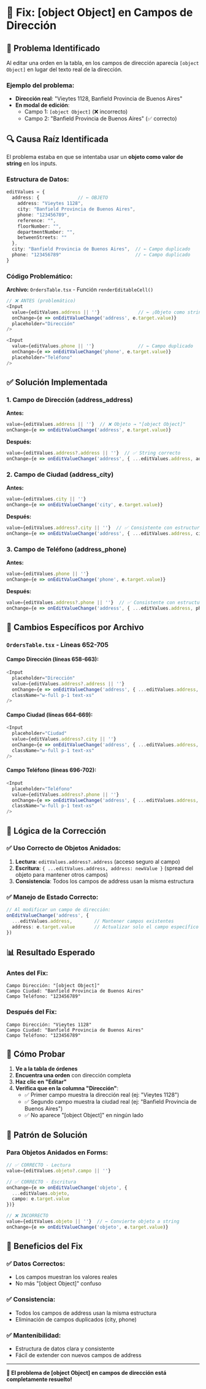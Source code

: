 # 🔧 Fix: [object Object] en Campos de Dirección

## 🚨 Problema Identificado

Al editar una orden en la tabla, en los campos de dirección aparecía `[object Object]` en lugar del texto real de la dirección.

### Ejemplo del problema:
- **Dirección real**: "Vieytes 1128, Banfield Provincia de Buenos Aires"
- **En modal de edición**: 
  - Campo 1: `[object Object]` (❌ incorrecto)
  - Campo 2: "Banfield Provincia de Buenos Aires" (✅ correcto)

## 🔍 Causa Raíz Identificada

El problema estaba en que se intentaba usar un **objeto como valor de string** en los inputs.

### Estructura de Datos:

```typescript
editValues = {
  address: {              // ← OBJETO
    address: "Vieytes 1128",
    city: "Banfield Provincia de Buenos Aires",
    phone: "123456789",
    reference: "",
    floorNumber: "",
    departmentNumber: "",
    betweenStreets: ""
  },
  city: "Banfield Provincia de Buenos Aires",  // ← Campo duplicado
  phone: "123456789"                           // ← Campo duplicado
}
```

### Código Problemático:

**Archivo:** `OrdersTable.tsx` - Función `renderEditableCell()`

```typescript
// ❌ ANTES (problemático)
<Input
  value={editValues.address || ''}              // ← ¡Objeto como string!
  onChange={e => onEditValueChange('address', e.target.value)}
  placeholder="Dirección"
/>

<Input  
  value={editValues.phone || ''}                // ← Campo duplicado
  onChange={e => onEditValueChange('phone', e.target.value)}
  placeholder="Teléfono"
/>
```

## ✅ Solución Implementada

### 1. Campo de Dirección (address_address)

**Antes:**
```typescript
value={editValues.address || ''}  // ❌ Objeto → "[object Object]"
onChange={e => onEditValueChange('address', e.target.value)}
```

**Después:**
```typescript
value={editValues.address?.address || ''}  // ✅ String correcto
onChange={e => onEditValueChange('address', { ...editValues.address, address: e.target.value })}
```

### 2. Campo de Ciudad (address_city)  

**Antes:**
```typescript
value={editValues.city || ''}
onChange={e => onEditValueChange('city', e.target.value)}
```

**Después:**
```typescript
value={editValues.address?.city || ''}  // ✅ Consistente con estructura
onChange={e => onEditValueChange('address', { ...editValues.address, city: e.target.value })}
```

### 3. Campo de Teléfono (address_phone)

**Antes:**
```typescript
value={editValues.phone || ''}
onChange={e => onEditValueChange('phone', e.target.value)}
```

**Después:**
```typescript
value={editValues.address?.phone || ''}  // ✅ Consistente con estructura  
onChange={e => onEditValueChange('address', { ...editValues.address, phone: e.target.value })}
```

## 🎯 Cambios Específicos por Archivo

### `OrdersTable.tsx` - Líneas 652-705

#### Campo Dirección (líneas 658-663):
```typescript
<Input
  placeholder="Dirección"
  value={editValues.address?.address || ''}
  onChange={e => onEditValueChange('address', { ...editValues.address, address: e.target.value })}
  className="w-full p-1 text-xs"
/>
```

#### Campo Ciudad (líneas 664-669):
```typescript
<Input
  placeholder="Ciudad"
  value={editValues.address?.city || ''}
  onChange={e => onEditValueChange('address', { ...editValues.address, city: e.target.value })}
  className="w-full p-1 text-xs"
/>
```

#### Campo Teléfono (líneas 696-702):
```typescript
<Input
  placeholder="Teléfono"
  value={editValues.address?.phone || ''}
  onChange={e => onEditValueChange('address', { ...editValues.address, phone: e.target.value })}
  className="w-full p-1 text-xs"
/>
```

## 🧠 Lógica de la Corrección

### ✅ Uso Correcto de Objetos Anidados:

1. **Lectura**: `editValues.address?.address` (acceso seguro al campo)
2. **Escritura**: `{ ...editValues.address, address: newValue }` (spread del objeto para mantener otros campos)
3. **Consistencia**: Todos los campos de address usan la misma estructura

### ✅ Manejo de Estado Correcto:

```typescript
// Al modificar un campo de dirección:
onEditValueChange('address', {
  ...editValues.address,        // Mantener campos existentes
  address: e.target.value       // Actualizar solo el campo específico
})
```

## 📊 Resultado Esperado

### Antes del Fix:
```
Campo Dirección: "[object Object]"
Campo Ciudad: "Banfield Provincia de Buenos Aires"
Campo Teléfono: "123456789"
```

### Después del Fix:
```
Campo Dirección: "Vieytes 1128"
Campo Ciudad: "Banfield Provincia de Buenos Aires"  
Campo Teléfono: "123456789"
```

## 🧪 Cómo Probar

1. **Ve a la tabla de órdenes**
2. **Encuentra una orden** con dirección completa
3. **Haz clic en "Editar"**
4. **Verifica que en la columna "Dirección"**:
   - ✅ Primer campo muestra la dirección real (ej: "Vieytes 1128")
   - ✅ Segundo campo muestra la ciudad real (ej: "Banfield Provincia de Buenos Aires")
   - ✅ No aparece "[object Object]" en ningún lado

## 🔧 Patrón de Solución

### Para Objetos Anidados en Forms:

```typescript
// ✅ CORRECTO - Lectura
value={editValues.objeto?.campo || ''}

// ✅ CORRECTO - Escritura  
onChange={e => onEditValueChange('objeto', { 
  ...editValues.objeto, 
  campo: e.target.value 
})}

// ❌ INCORRECTO
value={editValues.objeto || ''}  // ← Convierte objeto a string
onChange={e => onEditValueChange('objeto', e.target.value)}
```

## 🚀 Beneficios del Fix

### ✅ Datos Correctos:
- Los campos muestran los valores reales
- No más "[object Object]" confuso

### ✅ Consistencia:
- Todos los campos de address usan la misma estructura
- Eliminación de campos duplicados (city, phone)

### ✅ Mantenibilidad:
- Estructura de datos clara y consistente
- Fácil de extender con nuevos campos de address

---

**🎉 El problema de [object Object] en campos de dirección está completamente resuelto!**
